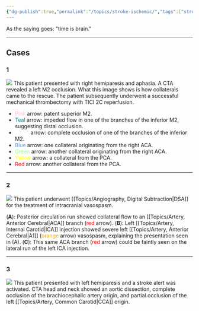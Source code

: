 ```yaml
---
{"dg-publish":true,"permalink":"/topics/stroke-ischemic/","tags":["stroke","DSA","thrombectomy","stroke/ischemic"],"created":"2023-10-13T12:43:34.272-07:00","updated":"2024-01-22T15:59:32.201-08:00"}
---
```



As the saying goes: "time is brain." 

---

## Cases

### 1

![](https://i.imgur.com/3q5beKU.jpg)
This patient presented with right hemiparesis and aphasia. A CTA revealed a left M2 occlusion. What this image shows is how collaterals came to the rescue. The patient subsequently underwent a successful mechanical thrombectomy with TICI 2C reperfusion.

- <span style="color:pink">Pink</span> arrow: patent superior M2.
- <span style="color:teal">Teal</span> arrow: impeded flow in one of the branches of the inferior M2, suggesting distal occlusion.
- <span style="color:white">White</span> arrow: complete occlusion of one of the branches of the inferior M2.
- <span style="color:cornflowerblue">Blue</span> arrow: one collateral originating from the right ACA.
- <span style="color:palegreen">Green</span> arrow: another collateral originating from the right ACA.
- <span style="color:yellow">Yellow</span> arrow: a collateral from the PCA.
- <span style="color:red">Red</span> arrow: another collateral from the PCA.

---

### 2

![](https://i.imgur.com/c3YbA1g.jpg)
This patient underwent [[Topics/Angiography, Digital Subtraction\|DSA]] for the treatment of intracranial vasospasm. 

(**A**): Posterior circulation run showed collateral flow to an [[Topics/Artery, Anterior Cerebral\|ACA]] branch (<span style="color:red">red</span> arrow).
(**B**): Left [[Topics/Artery, Internal Carotid\|ICA]] injection showed severe left [[Topics/Artery, Anterior Cerebral\|A1]] (<span style="color:orange">orange</span> arrow) vasospasm, explaining the presentation seen in (A).
(**C**): This same ACA branch (<span style="color:red">red</span> arrow) could be faintly seen on the lateral run of the left ICA injection.

---

### 3

![](https://i.imgur.com/Zrez40K.jpg)
This patient presented with left hemiparesis and a stroke alert was activated. CTA head and neck showed an aortic dissection, complete occlusion of the brachiocephalic artery origin, and partial occlusion of the left [[Topics/Artery, Common Carotid\|CCA]] origin. 